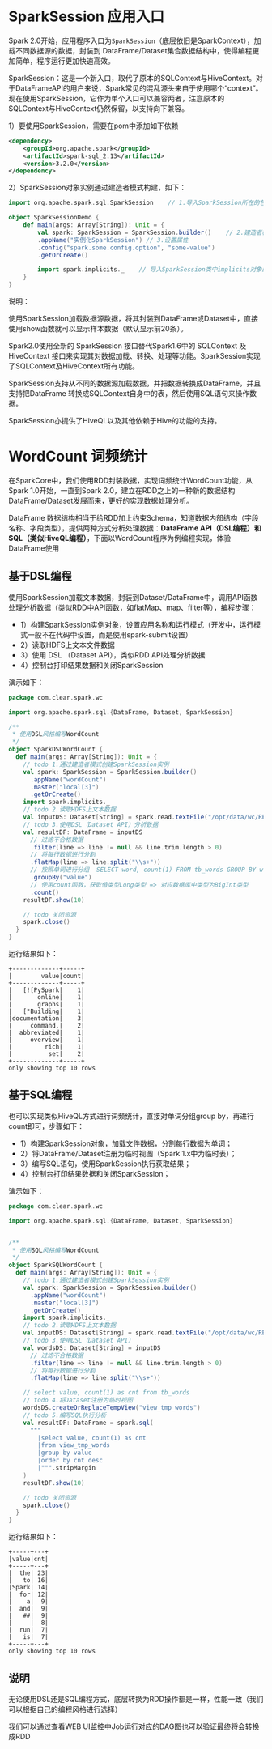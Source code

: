 # SparkSession 应用入口

Spark 2.0开始，应用程序入口为`SparkSession`（底层依旧是SparkContext），加载不同数据源的数据，封装到 DataFrame/Dataset集合数据结构中，使得编程更加简单，程序运行更加快速高效。 

SparkSession：这是一个新入口，取代了原本的SQLContext与HiveContext。对于DataFrameAPI的用户来说，Spark常见的混乱源头来自于使用哪个“context”。现在使用SparkSession，它作为单个入口可以兼容两者，注意原本的SQLContext与HiveContext仍然保留，以支持向下兼容。 

1）要使用SparkSession，需要在pom中添加如下依赖

```xml
<dependency>
    <groupId>org.apache.spark</groupId>
    <artifactId>spark-sql_2.13</artifactId>
    <version>3.2.0</version>
</dependency>
```

2）SparkSession对象实例通过建造者模式构建，如下：

```scala
import org.apache.spark.sql.SparkSession	// 1.导入SparkSession所在的包

object SparkSessionDemo {
    def main(args: Array[String]): Unit = {
        val spark: SparkSession = SparkSession.builder()	// 2.建造者模式构建对象
        .appName("实例化SparkSession")	// 3.设置属性
        .config("spark.some.config.option", "some-value")
        .getOrCreate()

        import spark.implicits._	// 导入SparkSession类中implicits对象的object中隐式转换函数
    }
}
```

说明：

使用SparkSession加载数据源数据，将其封装到DataFrame或Dataset中，直接使用show函数就可以显示样本数据（默认显示前20条）。 

Spark2.0使用全新的 SparkSession 接口替代Spark1.6中的 SQLContext 及 HiveContext 接口来实现其对数据加载、转换、处理等功能。SparkSession实现了SQLContext及HiveContext所有功能。 

SparkSession支持从不同的数据源加载数据，并把数据转换成DataFrame，并且支持把DataFrame 转换成SQLContext自身中的表，然后使用SQL语句来操作数据。

SparkSession亦提供了HiveQL以及其他依赖于Hive的功能的支持。

# WordCount 词频统计 

在SparkCore中，我们使用RDD封装数据，实现词频统计WordCount功能，从Spark 1.0开始，一直到Spark 2.0，建立在RDD之上的一种新的数据结构DataFrame/Dataset发展而来，更好的实现数据处理分析。 

DataFrame 数据结构相当于给RDD加上约束Schema，知道数据内部结构（字段名称、字段类型），提供两种方式分析处理数据：**DataFrame API（DSL编程）和SQL（类似HiveQL编程）**，下面以WordCount程序为例编程实现，体验DataFrame使用

## 基于DSL编程

使用SparkSession加载文本数据，封装到Dataset/DataFrame中，调用API函数处理分析数据（类似RDD中API函数，如flatMap、map、filter等），编程步骤： 

-   1）构建SparkSession实例对象，设置应用名称和运行模式（开发中，运行模式一般不在代码中设置，而是使用spark-submit设置）
-   2）读取HDFS上文本文件数据
-   3）使用 DSL （Dataset API），类似RDD API处理分析数据
-   4）控制台打印结果数据和关闭SparkSession

演示如下：

```scala
package com.clear.spark.wc

import org.apache.spark.sql.{DataFrame, Dataset, SparkSession}

/**
 * 使用DSL风格编写WordCount
 */
object SparkDSLWordCount {
  def main(args: Array[String]): Unit = {
    // todo 1.通过建造者模式创建SparkSession实例
    val spark: SparkSession = SparkSession.builder()
      .appName("wordCount")
      .master("local[3]")
      .getOrCreate()
    import spark.implicits._
    // todo 2.读取HDFS上文本数据
    val inputDS: Dataset[String] = spark.read.textFile("/opt/data/wc/README.md")
    // todo 3.使用DSL（Dataset API）分析数据
    val resultDF: DataFrame = inputDS
      // 过滤不合格数据
      .filter(line => line != null && line.trim.length > 0)
      // 将每行数据进行分割
      .flatMap(line => line.split("\\s+"))
      // 按照单词进行分组  SELECT word, count(1) FROM tb_words GROUP BY word
      .groupBy("value")
      // 使用count函数，获取值类型Long类型 => 对应数据库中类型为BigInt类型
      .count()
    resultDF.show(10)

    // todo 关闭资源
    spark.close()
  }
}
```

运行结果如下：

```shell
+-------------+-----+
|        value|count|
+-------------+-----+
|   [![PySpark|    1|
|       online|    1|
|       graphs|    1|
|   ["Building|    1|
|documentation|    3|
|     command,|    2|
|  abbreviated|    1|
|     overview|    1|
|         rich|    1|
|          set|    2|
+-------------+-----+
only showing top 10 rows
```

## 基于SQL编程 

也可以实现类似HiveQL方式进行词频统计，直接对单词分组group by，再进行count即可，步骤如下： 

-   1）构建SparkSession对象，加载文件数据，分割每行数据为单词； 
-   2）将DataFrame/Dataset注册为临时视图（Spark 1.x中为临时表）； 
-   3）编写SQL语句，使用SparkSession执行获取结果； 
-   4）控制台打印结果数据和关闭SparkSession； 

演示如下：

```scala
package com.clear.spark.wc

import org.apache.spark.sql.{DataFrame, Dataset, SparkSession}


/**
 * 使用SQL风格编写WordCount
 */
object SparkSQLWordCount {
  def main(args: Array[String]): Unit = {
    // todo 1.通过建造者模式创建SparkSession实例
    val spark: SparkSession = SparkSession.builder()
      .appName("wordCount")
      .master("local[3]")
      .getOrCreate()
    import spark.implicits._
    // todo 2.读取HDFS上文本数据
    val inputDS: Dataset[String] = spark.read.textFile("/opt/data/wc/README.md")
    // todo 3.使用DSL（Dataset API）
    val wordsDS: Dataset[String] = inputDS
      // 过滤不合格数据
      .filter(line => line != null && line.trim.length > 0)
      // 将每行数据进行分割
      .flatMap(line => line.split("\\s+"))

    // select value, count(1) as cnt from tb_words
    // todo 4.将Dataset注册为临时视图
    wordsDS.createOrReplaceTempView("view_tmp_words")
    // todo 5.编写SQL执行分析
    val resultDF: DataFrame = spark.sql(
      """
        |select value, count(1) as cnt
        |from view_tmp_words
        |group by value
        |order by cnt desc
        |""".stripMargin
    )
    resultDF.show(10)

    // todo 关闭资源
    spark.close()
  }
}
```

运行结果如下：

```shell
+-----+---+
|value|cnt|
+-----+---+
|  the| 23|
|   to| 16|
|Spark| 14|
|  for| 12|
|    a|  9|
|  and|  9|
|   ##|  9|
|     |  8|
|  run|  7|
|   is|  7|
+-----+---+
only showing top 10 rows
```



## 说明

无论使用DSL还是SQL编程方式，底层转换为RDD操作都是一样，性能一致（我们可以根据自己的编程风格进行选择）

我们可以通过查看WEB UI监控中Job运行对应的DAG图也可以验证最终将会转换成RDD